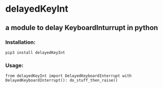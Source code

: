 # delayedKeyInt
## a module to delay KeyboardInturrupt in python
### Installation:
`pip3 install delayedKeyInt`
### Usage:
`from delayedKeyInt import DelayedKeyboardInterrupt
with DelayedKeyboardInterrupt():
    do_stuff_then_raise()`

